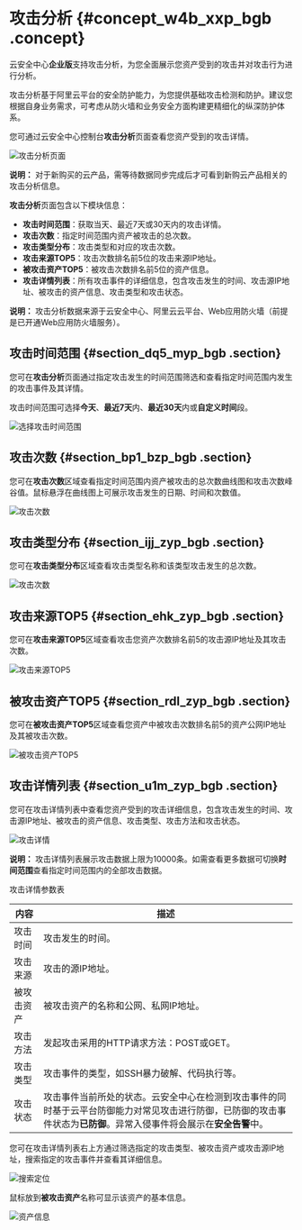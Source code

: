 # 攻击分析 {#concept_w4b_xxp_bgb .concept}

云安全中心**企业版**支持攻击分析，为您全面展示您资产受到的攻击并对攻击行为进行分析。

攻击分析基于阿里云平台的安全防护能力，为您提供基础攻击检测和防护。建议您根据自身业务需求，可考虑从防火墙和业务安全方面构建更精细化的纵深防护体系。

您可通过云安全中心控制台**攻击分析**页面查看您资产受到的攻击详情。

![攻击分析页面](http://static-aliyun-doc.oss-cn-hangzhou.aliyuncs.com/assets/img/78510/156618100455615_zh-CN.png)

**说明：** 对于新购买的云产品，需等待数据同步完成后才可看到新购云产品相关的攻击分析信息。

**攻击分析**页面包含以下模块信息：

-   **攻击时间范围**：获取当天、最近7天或30天内的攻击详情。
-   **攻击次数**：指定时间范围内资产被攻击的总次数。
-   **攻击类型分布**：攻击类型和对应的攻击次数。
-   **攻击来源TOP5**：攻击次数排名前5位的攻击来源IP地址。
-   **被攻击资产TOP5**：被攻击次数排名前5位的资产信息。
-   **攻击详情列表**：所有攻击事件的详细信息，包含攻击发生的时间、攻击源IP地址、被攻击的资产信息、攻击类型和攻击状态。

**说明：** 攻击分析数据来源于云安全中心、阿里云云平台、Web应用防火墙（前提是已开通Web应用防火墙服务）。

## 攻击时间范围 {#section_dq5_myp_bgb .section}

您可在**攻击分析**页面通过指定攻击发生的时间范围筛选和查看指定时间范围内发生的攻击事件及其详情。

攻击时间范围可选择**今天**、**最近7天**内、**最近30天**内或**自定义时间**段。

![选择攻击时间范围](http://static-aliyun-doc.oss-cn-hangzhou.aliyuncs.com/assets/img/78510/156618100455616_zh-CN.png)

## 攻击次数 {#section_bp1_bzp_bgb .section}

您可在**攻击次数**区域查看指定时间范围内资产被攻击的总次数曲线图和攻击次数峰谷值。鼠标悬浮在曲线图上可展示攻击发生的日期、时间和次数值。

![攻击次数](http://static-aliyun-doc.oss-cn-hangzhou.aliyuncs.com/assets/img/78510/156618100455617_zh-CN.png)

## 攻击类型分布 {#section_ijj_zyp_bgb .section}

您可在**攻击类型分布**区域查看攻击类型名称和该类型攻击发生的总次数。

![攻击次数](http://static-aliyun-doc.oss-cn-hangzhou.aliyuncs.com/assets/img/78510/156618100555618_zh-CN.png)

## 攻击来源TOP5 {#section_ehk_zyp_bgb .section}

您可在**攻击来源TOP5**区域查看攻击您资产次数排名前5的攻击源IP地址及其攻击次数。

![攻击来源TOP5](http://static-aliyun-doc.oss-cn-hangzhou.aliyuncs.com/assets/img/78510/156618100533923_zh-CN.png)

## 被攻击资产TOP5 {#section_rdl_zyp_bgb .section}

您可在**被攻击资产TOP5**区域查看您资产中被攻击次数排名前5的资产公网IP地址及其被攻击次数。

![被攻击资产TOP5](http://static-aliyun-doc.oss-cn-hangzhou.aliyuncs.com/assets/img/78510/156618100533925_zh-CN.png)

## 攻击详情列表 {#section_u1m_zyp_bgb .section}

您可在攻击详情列表中查看您资产受到的攻击详细信息，包含攻击发生的时间、攻击源IP地址、被攻击的资产信息、攻击类型、攻击方法和攻击状态。

![攻击详情](http://static-aliyun-doc.oss-cn-hangzhou.aliyuncs.com/assets/img/78510/156618100533926_zh-CN.png)

**说明：** 攻击详情列表展示攻击数据上限为10000条。如需查看更多数据可切换**时间范围**查看指定时间范围内的全部攻击数据。

攻击详情参数表

|内容|描述|
|--|--|
|攻击时间|攻击发生的时间。|
|攻击来源|攻击的源IP地址。|
|被攻击资产|被攻击资产的名称和公网、私网IP地址。|
|攻击方法|发起攻击采用的HTTP请求方法：POST或GET。|
|攻击类型|攻击事件的类型，如SSH暴力破解、代码执行等。|
|攻击状态|攻击事件当前所处的状态。云安全中心在检测到攻击事件的同时基于云平台防御能力对常见攻击进行防御，已防御的攻击事件状态为**已防御**。异常入侵事件将会展示在**安全告警**中。|

您可在攻击详情列表右上方通过筛选指定的攻击类型、被攻击资产或攻击源IP地址，搜索指定的攻击事件并查看其详细信息。

![搜索定位](http://static-aliyun-doc.oss-cn-hangzhou.aliyuncs.com/assets/img/78510/156618100533927_zh-CN.png)

鼠标放到**被攻击资产**名称可显示该资产的基本信息。

![资产信息](http://static-aliyun-doc.oss-cn-hangzhou.aliyuncs.com/assets/img/78510/156618100533928_zh-CN.png)

